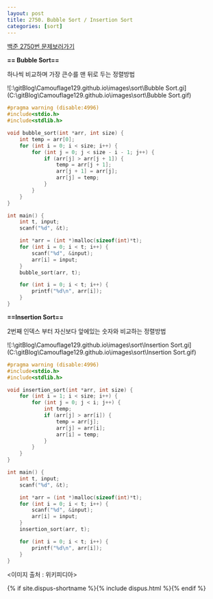 ```yaml
---
layout: post
title: 2750. Bubble Sort / Insertion Sort
categories: [sort]
---
```

[백준 2750번 문제보러가기](https://www.acmicpc.net/problem/2750)

**== Bubble Sort==**

하나씩 비교하며 가장 큰수를 맨 뒤로 두는 정렬방법

![:\gitBlog\Camouflage129.github.io\images\sort\Bubble Sort.gi](C:\gitBlog\Camouflage129.github.io\images\sort\Bubble Sort.gif)

```c
#pragma warning (disable:4996)
#include<stdio.h>
#include<stdlib.h>

void bubble_sort(int *arr, int size) {
	int temp = arr[0];
	for (int i = 0; i < size; i++) {
		for (int j = 0; j < size - i - 1; j++) {
			if (arr[j] > arr[j + 1]) {
				temp = arr[j + 1];
				arr[j + 1] = arr[j];
				arr[j] = temp;
			}
		}
	}
}

int main() {
	int t, input;
	scanf("%d", &t);

	int *arr = (int *)malloc(sizeof(int)*t);
	for (int i = 0; i < t; i++) {
		scanf("%d", &input);
		arr[i] = input;
	}
	bubble_sort(arr, t);

	for (int i = 0; i < t; i++) {
		printf("%d\n", arr[i]);
	}
}
```



**==Insertion Sort==**

2번째 인덱스 부터 자신보다 앞에있는 숫자와 비교하는 정렬방법

![:\gitBlog\Camouflage129.github.io\images\sort\Insertion Sort.gi](C:\gitBlog\Camouflage129.github.io\images\sort\Insertion Sort.gif)

```c
#pragma warning (disable:4996)
#include<stdio.h>
#include<stdlib.h>

void insertion_sort(int *arr, int size) {
	for (int i = 1; i < size; i++) {
		for (int j = 0; j < i; j++) {
			int temp;
			if (arr[j] > arr[i]) {
				temp = arr[j];
				arr[j] = arr[i];
				arr[i] = temp;
			}
		}
	}
}

int main() {
	int t, input;
	scanf("%d", &t);

	int *arr = (int *)malloc(sizeof(int)*t);
	for (int i = 0; i < t; i++) {
		scanf("%d", &input);
		arr[i] = input;
	}
	insertion_sort(arr, t);

	for (int i = 0; i < t; i++) {
		printf("%d\n", arr[i]);
	}
}
```

<이미지 출처 : 위키피디아>

{% if site.dispus-shortname %}{% include dispus.html %}{% endif %}